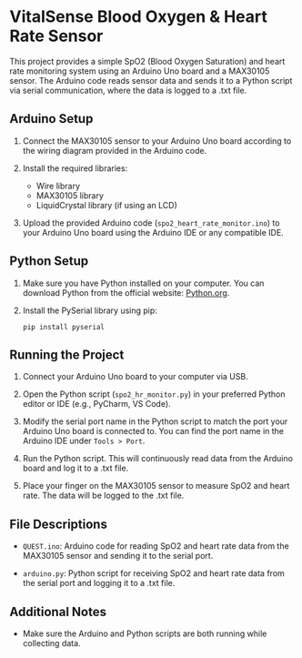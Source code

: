# VitalSense Blood Oxygen & Heart Rate Sensor

This project provides a simple SpO2 (Blood Oxygen Saturation) and heart rate monitoring system using an Arduino Uno board and a MAX30105 sensor. The Arduino code reads sensor data and sends it to a Python script via serial communication, where the data is logged to a .txt file.

## Arduino Setup

1. Connect the MAX30105 sensor to your Arduino Uno board according to the wiring diagram provided in the Arduino code.

2. Install the required libraries:
   - Wire library
   - MAX30105 library
   - LiquidCrystal library (if using an LCD)

3. Upload the provided Arduino code (`spo2_heart_rate_monitor.ino`) to your Arduino Uno board using the Arduino IDE or any compatible IDE.

## Python Setup

1. Make sure you have Python installed on your computer. You can download Python from the official website: [Python.org](https://www.python.org/).

2. Install the PySerial library using pip:
   ```
   pip install pyserial
   ```

## Running the Project

1. Connect your Arduino Uno board to your computer via USB.

2. Open the Python script (`spo2_hr_monitor.py`) in your preferred Python editor or IDE (e.g., PyCharm, VS Code).

3. Modify the serial port name in the Python script to match the port your Arduino Uno board is connected to. You can find the port name in the Arduino IDE under `Tools > Port`.

4. Run the Python script. This will continuously read data from the Arduino board and log it to a .txt file.

5. Place your finger on the MAX30105 sensor to measure SpO2 and heart rate. The data will be logged to the .txt file.

## File Descriptions

- `QUEST.ino`: Arduino code for reading SpO2 and heart rate data from the MAX30105 sensor and sending it to the serial port.

- `arduino.py`: Python script for receiving SpO2 and heart rate data from the serial port and logging it to a .txt file.

## Additional Notes

- Make sure the Arduino and Python scripts are both running while collecting data.
